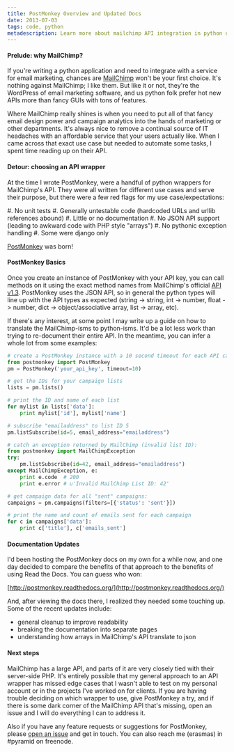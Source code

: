 ```yaml
---
title: PostMonkey Overview and Updated Docs
date: 2013-07-03
tags: code, python
metadescription: Learn more about mailchimp API integration in python using postmonkey
---
```


#### Prelude: why MailChimp?

If you're writing a python application and need to integrate with a
service for email marketing, chances are [MailChimp](http://mailchimp.com/)
won't be your first choice. It's nothing against MailChimp; I like them. But
like it or not, they're the WordPress of email marketing software, and us
python folk prefer hot new APIs more than fancy GUIs with tons of features.

Where MailChimp really shines is when you need to put all of that fancy email
design power and campaign analytics into the hands of marketing or other
departments. It's always nice to remove a continual source of IT headaches with
an affordable service that your users actually like. When I came across that
exact use case but needed to automate some tasks, I spent time reading up
on their API.

#### Detour: choosing an API wrapper

At the time I wrote PostMonkey, were a handful of python wrappers for
MailChimp's API. They were all written for different use cases and serve their
purpose, but there were a few red flags for my use case/expectations:

  #. No unit tests
  #. Generally untestable code (hardcoded URLs and urllib references abound)
  #. Little or no documentation
  #. No JSON API support (leading to awkward code with PHP style "arrays")
  #. No pythonic exception handling
  #. Some were django only

[PostMonkey](https://postmonkey.readthedocs.org/en/latest/) was born!

#### PostMonkey Basics

Once you create an instance of PostMonkey with your API key, you can call
methods on it using the exact method names from MailChimp's official [API
v1.3](http://apidocs.mailchimp.com/api/1.3/). PostMonkey uses the JSON API, so
in general the python types will line up with the API types as expected (string
-> string, int -> number, float -> number, dict -> object/associative array,
list -> array, etc).

If there's any interest, at some point I may write up a guide on how to
translate the MailChimp-isms to python-isms. It'd be a lot less work than
trying to re-document their entire API. In the meantime, you can infer a whole
lot from some examples:


```python
# create a PostMonkey instance with a 10 second timeout for each API call
from postmonkey import PostMonkey
pm = PostMonkey('your_api_key', timeout=10)

# get the IDs for your campaign lists
lists = pm.lists()

# print the ID and name of each list
for mylist in lists['data']:
    print mylist['id'], mylist['name']

# subscribe "emailaddress" to list ID 5
pm.listSubscribe(id=5, email_address="emailaddress")

# catch an exception returned by MailChimp (invalid list ID):
from postmonkey import MailChimpException
try:
    pm.listSubscribe(id=42, email_address="emailaddress")
except MailChimpException, e:
    print e.code  # 200
    print e.error # u'Invalid MailChimp List ID: 42'

# get campaign data for all "sent" campaigns:
campaigns = pm.campaigns(filters=[{'status': 'sent'}])

# print the name and count of emails sent for each campaign
for c in campaigns['data']:
    print c['title'], c['emails_sent']
```

#### Documentation Updates

I'd been hosting the PostMonkey docs on my own for a while now, and one day
decided to compare the benefits of that approach to the benefits of using Read
the Docs. You can guess who won:

[http://postmonkey.readthedocs.org/](http://postmonkey.readthedocs.org/)

And, after viewing the docs there, I realized they needed some touching up.
Some of the recent updates include:

* general cleanup to improve readability
* breaking the documentation into separate pages
* understanding how arrays in MailChimp's API translate to json


#### Next steps

MailChimp has a large API, and parts of it are very closely tied with their
server-side PHP. It's entirely possible that my general approach to an API
wrapper has missed edge cases that I wasn't able to test on my personal account
or in the projects I've worked on for clients. If you are having trouble
deciding on which wrapper to use, give PostMonkey a try, and if there is some
dark corner of the MailChimp API that's missing, open an issue and I will
do everything I can to address it.

Also if you have any feature requests or suggestions for PostMonkey,
please [open an issue](https://github.com/ericrasmussen/postmonkey/issues/new)
and get in touch. You can also reach me (erasmas) in #pyramid on freenode.

